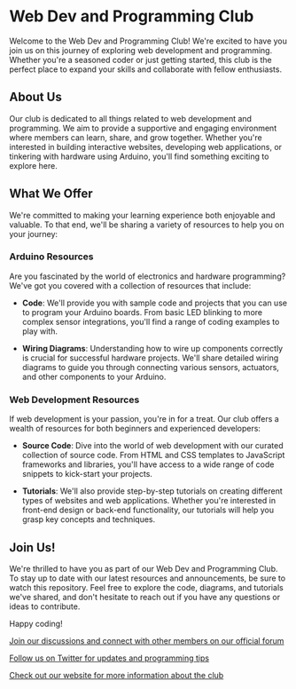 # Web Dev and Programming Club

Welcome to the Web Dev and Programming Club! We're excited to have you join us on this journey of exploring web development and programming. Whether you're a seasoned coder or just getting started, this club is the perfect place to expand your skills and collaborate with fellow enthusiasts.

## About Us

Our club is dedicated to all things related to web development and programming. We aim to provide a supportive and engaging environment where members can learn, share, and grow together. Whether you're interested in building interactive websites, developing web applications, or tinkering with hardware using Arduino, you'll find something exciting to explore here.

## What We Offer

We're committed to making your learning experience both enjoyable and valuable. To that end, we'll be sharing a variety of resources to help you on your journey:

### Arduino Resources

Are you fascinated by the world of electronics and hardware programming? We've got you covered with a collection of resources that include:

- **Code**: We'll provide you with sample code and projects that you can use to program your Arduino boards. From basic LED blinking to more complex sensor integrations, you'll find a range of coding examples to play with.

- **Wiring Diagrams**: Understanding how to wire up components correctly is crucial for successful hardware projects. We'll share detailed wiring diagrams to guide you through connecting various sensors, actuators, and other components to your Arduino.

### Web Development Resources

If web development is your passion, you're in for a treat. Our club offers a wealth of resources for both beginners and experienced developers:

- **Source Code**: Dive into the world of web development with our curated collection of source code. From HTML and CSS templates to JavaScript frameworks and libraries, you'll have access to a wide range of code snippets to kick-start your projects.

- **Tutorials**: We'll also provide step-by-step tutorials on creating different types of websites and web applications. Whether you're interested in front-end design or back-end functionality, our tutorials will help you grasp key concepts and techniques.

## Join Us!

We're thrilled to have you as part of our Web Dev and Programming Club. To stay up to date with our latest resources and announcements, be sure to watch this repository. Feel free to explore the code, diagrams, and tutorials we've shared, and don't hesitate to reach out if you have any questions or ideas to contribute.

Happy coding!

[Join our discussions and connect with other members on our official forum](link-to-forum)

[Follow us on Twitter for updates and programming tips](link-to-twitter)

[Check out our website for more information about the club](link-to-website)
